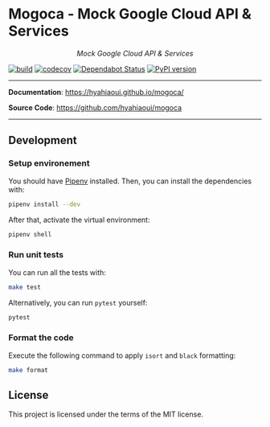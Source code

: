 # Mogoca - Mock Google Cloud API & Services

<p align="center">
    <em>Mock Google Cloud API & Services</em>
</p>

[![build](https://github.com/hyahiaoui/mogoca/workflows/Build/badge.svg)](https://github.com/hyahiaoui/mogoca/actions)
[![codecov](https://codecov.io/gh/hyahiaoui/mogoca/branch/main/graph/badge.svg)](https://codecov.io/gh/hyahiaoui/mogoca)
[![Dependabot Status](https://api.dependabot.com/badges/status?host=github&repo=hyahiaoui/mogoca)](https://dependabot.com)
[![PyPI version](https://badge.fury.io/py/mogoca.svg)](https://badge.fury.io/py/mogoca)

---

**Documentation**: <a href="https://hyahiaoui.github.io/mogoca/" target="_blank">https://hyahiaoui.github.io/mogoca/</a>

**Source Code**: <a href="https://github.com/hyahiaoui/mogoca" target="_blank">https://github.com/hyahiaoui/mogoca</a>

---

## Development

### Setup environement

You should have [Pipenv](https://pipenv.readthedocs.io/en/latest/) installed. Then, you can install the dependencies with:

```bash
pipenv install --dev
```

After that, activate the virtual environment:

```bash
pipenv shell
```

### Run unit tests

You can run all the tests with:

```bash
make test
```

Alternatively, you can run `pytest` yourself:

```bash
pytest
```

### Format the code

Execute the following command to apply `isort` and `black` formatting:

```bash
make format
```

## License

This project is licensed under the terms of the MIT license.
